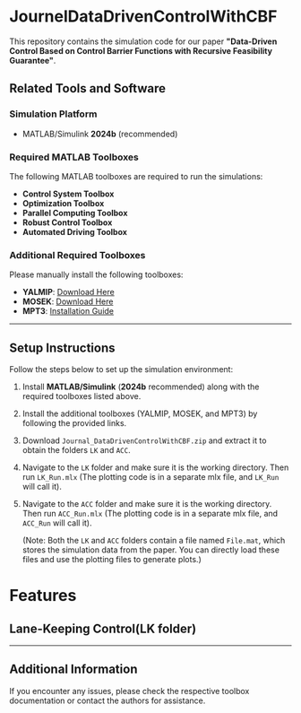 # JournelDataDrivenControlWithCBF

This repository contains the simulation code for our paper **"Data-Driven Control Based on Control Barrier Functions with Recursive Feasibility Guarantee"**.

## **Related Tools and Software**

### **Simulation Platform**
- MATLAB/Simulink **2024b** (recommended)
  
### **Required MATLAB Toolboxes**
The following MATLAB toolboxes are required to run the simulations:
- **Control System Toolbox**
- **Optimization Toolbox**
- **Parallel Computing Toolbox**
- **Robust Control Toolbox**
- **Automated Driving Toolbox**

### **Additional Required Toolboxes**
Please manually install the following toolboxes:
- **YALMIP**: [Download Here](https://yalmip.github.io/download/)
- **MOSEK**: [Download Here](https://www.mosek.com/downloads/)
- **MPT3**: [Installation Guide](https://www.mpt3.org/pmwiki.php/Main/Installation)

---

## **Setup Instructions**
Follow the steps below to set up the simulation environment:

1. Install **MATLAB/Simulink** (**2024b** recommended) along with the required toolboxes listed above.
2. Install the additional toolboxes (YALMIP, MOSEK, and MPT3) by following the provided links.
3. Download `Journal_DataDrivenControlWithCBF.zip` and extract it to obtain the folders `LK` and `ACC`.
4. Navigate to the `LK` folder and make sure it is the working directory. Then run `LK_Run.mlx` (The plotting code is in a separate mlx file, and `LK_Run` will call it).
5. Navigate to the `ACC` folder and make sure it is the working directory. Then run `ACC_Run.mlx` (The plotting code is in a separate mlx file, and `ACC_Run` will call it).
   
   (Note: Both the `LK` and `ACC` folders contain a file named `File.mat`, which stores the simulation data from the paper. You can directly load these files and use the plotting files to generate plots.)
# **Features**
  ## **Lane-Keeping Control(LK folder)**

---

## **Additional Information**
If you encounter any issues, please check the respective toolbox documentation or contact the authors for assistance.

